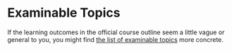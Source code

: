 # Examinable Topics

If the learning outcomes in the official course outline seem a little
vague or general to you, you might find [the list of examinable
topics](../13_Exam_Preparation/01_Examinable_topics.md) more concrete.
